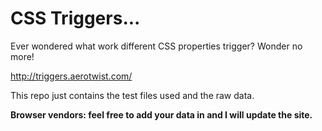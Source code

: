 # CSS Triggers...

Ever wondered what work different CSS properties trigger? Wonder no more!

http://triggers.aerotwist.com/

This repo just contains the test files used and the raw data.

**Browser vendors: feel free to add your data in and I will update the site.**
